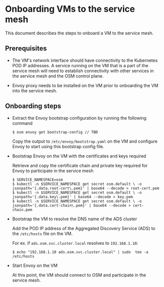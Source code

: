 
# Onboarding VMs to the service mesh
This document describes the steps to onboard a VM to the service mesh.

## Prerequisites
- The VM's network interface should have connectivity to the Kubernetes POD IP addresses.
A service running on the VM that is a part of the service mesh will need to establish connectivity with other services in the service mesh and the OSM control plane.

- Envoy proxy needs to be installed on the VM prior to onboarding the VM into the service mesh.


## Onboarding steps

- Extract the Envoy bootstrap configuration by running the following command
	```
	$ osm envoy get bootstrap-config // TBD
	```
	Copy the output to `/etc/envoy/bootstrap.yaml` on the VM and configure Envoy to start using this bootstrap config file.

-  Bootstrap Envoy on the VM with the certificates and keys required

	Retrieve and copy the certificate chain and private key required for Envoy to participate in the service mesh
	```
	$ SERVICE_NAMESPACE=osm
	$ kubectl -n $SERVICE_NAMESPACE get secret osm.default \ -o jsonpath='{.data.root-cert\.pem}' | base64 --decode > root-cert.pem
	$ kubectl -n $SERVICE_NAMESPACE get secret osm.default \ -o jsonpath='{.data.key\.pem}' | base64 --decode > key.pem
	$ kubectl -n $SERVICE_NAMESPACE get secret osm.default \ -o jsonpath='{.data.cert-chain\.pem}' | base64 --decode > cert-chain.pem
	```

- Bootstrap the VM to resolve the DNS name of the ADS cluster

   Add the POD IP address of the Aggregated Discovery Service (ADS) to the `/etc/hosts` file on the VM.

   For ex. if `ads.osm.svc.cluster.local` resolves to `192.168.1.10`:
   ```
  $ echo "192.168.1.10 ads.osm.svc.cluster.local" | sudo  tee -a /etc/hosts
   ```

- Start Envoy on the VM

	At this point, the VM should connect to OSM and participate in the service mesh.
